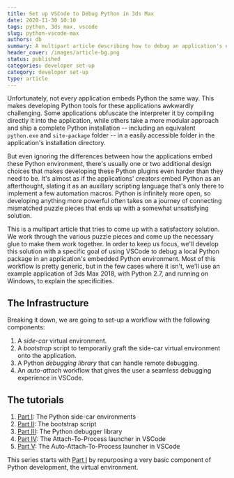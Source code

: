 ```yaml
---
title: Set up VSCode to Debug Python in 3ds Max
date: 2020-11-30 10:10
tags: python, 3ds max, vscode
slug: python-vscode-max
authors: db
summary: A multipart article describing how to debug an application's embedded Python environment.
header_cover: /images/article-bg.png
status: published
categories: developer set-up
category: developer set-up
type: article
---
```

<!--
spell-checker:ignore
-->
Unfortunately, not every application embeds Python the same way.  This makes developing Python tools for these applications awkwardly challenging.  Some applications obfuscate the interpreter it by compiling directly it into the application, while others take a more modular approach and ship a complete Python installation -- including an equivalent `python.exe` and `site-package` folder -- in a easily accessible folder in the application's installation directory.

But even ignoring the differences between how the applications embed these Python environment, there's usually one or two additional design choices that makes developing these Python plugins even harder than they need to be. It's almost as if the applications' creators embed Python as an afterthought, slating it as an auxillary scripting language that's only there to implement a few automation macros.  Python is infinitely more open, so developing anything more powerful often takes on a journey of connecting mismatched puzzle pieces that ends up with a somewhat unsatisfying solution.

This is a multipart article that tries to come up with a satisfactory solution.  We work through the various puzzle pieces and come up the necessary glue to make them work together.  In order to keep us focus, we'll develop this solution with a specific goal of using VSCode to debug a local Python package in an application's embedded Python environment.  Most of this workflow is pretty generic, but in the few cases where it isn't, we'll use an example application of 3ds Max 2018, with Python 2.7, and running on Windows, to explain the specificities.

## The Infrastructure

Breaking it down, we are going to set-up a workflow with the following components:

1. A *side-car* virtual environment.
2. A *bootstrap* script to temporarily graft the side-car virtual environment onto the application.
3. A Python *debugging library* that can handle remote debugging.
4. An *auto-attach* workflow that gives the user a seamless debugging experience in VSCode.

## The tutorials

1. [Part I]: The Python side-car environments
2. [Part II]: The bootstrap script
3. [Part III]: The Python debugger library
4. [Part IV]:  The Attach-To-Process launcher in VSCode
5. [Part V]: The Auto-Attach-To-Process launcher in VSCode

This series starts with [Part I] by repurposing a very basic component of Python development, the virtual environment.

[part i]: {filename}../2020-12-01-python-vscode-and-max-1/python-vscode-and-max-1.md
[part ii]: {filename}../2020-12-03-python-vscode-and-max-2/python-vscode-and-max-2.md
[part iii]: {filename}../2020-12-05-python-vscode-and-max-3/python-vscode-and-max-3.md
[part iv]: {filename}../2020-12-07-python-vscode-and-max-4/python-vscode-and-max-4.md
[part v]: {filename}../2020-12-09-python-vscode-and-max-5/python-vscode-and-max-5.md
